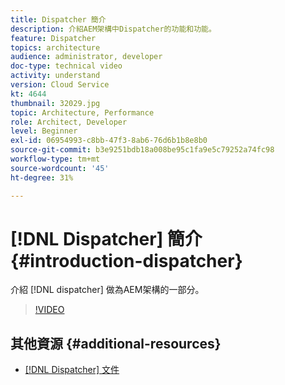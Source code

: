 ```yaml
---
title: Dispatcher 簡介
description: 介紹AEM架構中Dispatcher的功能和功能。
feature: Dispatcher
topics: architecture
audience: administrator, developer
doc-type: technical video
activity: understand
version: Cloud Service
kt: 4644
thumbnail: 32029.jpg
topic: Architecture, Performance
role: Architect, Developer
level: Beginner
exl-id: 06954993-c8bb-47f3-8ab6-76d6b1b8e8b0
source-git-commit: b3e9251bdb18a008be95c1fa9e5c79252a74fc98
workflow-type: tm+mt
source-wordcount: '45'
ht-degree: 31%

---
```


# [!DNL Dispatcher] 簡介 {#introduction-dispatcher}

介紹 [!DNL dispatcher] 做為AEM架構的一部分。

>[!VIDEO](https://video.tv.adobe.com/v/32029?quality=12&learn=on)

## 其他資源 {#additional-resources}

* [[!DNL Dispatcher] 文件](https://experienceleague.adobe.com/docs/experience-manager-dispatcher/using/dispatcher.html?lang=zh-Hant)
